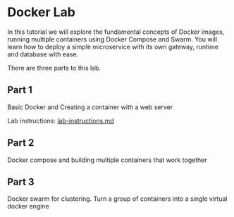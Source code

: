 # Docker Lab
In this tutorial we will explore the fundamental concepts of Docker images, running multiple containers using Docker Compose and Swarm. You will learn how to deploy a simple microservice with its own gateway, runtime and database with ease.

There are three parts to this lab.

## Part 1
Basic Docker and Creating a container with a web server

Lab instructions: [lab-instructions.md](part-1/lab-instructions.md)

## Part 2
Docker compose and building multiple containers that work together

## Part 3
Docker swarm for clustering.  Turn a group of containers into a single virtual docker engine